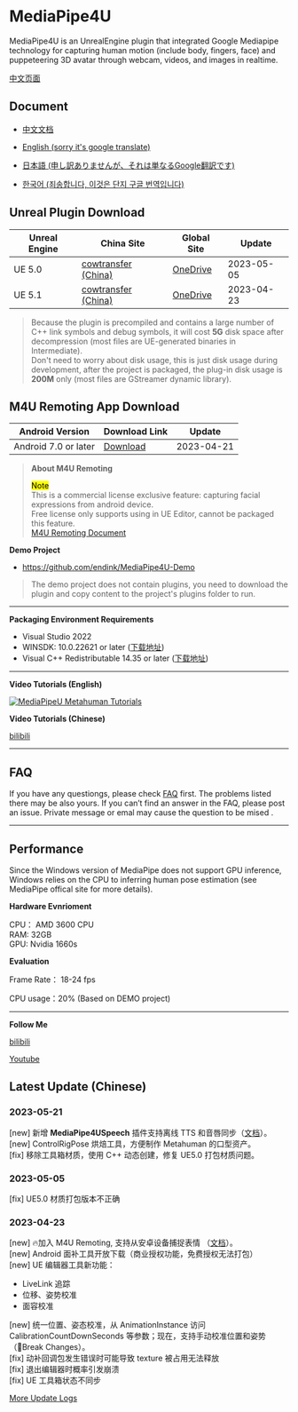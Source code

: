 # MediaPipe4U

MediaPipe4U is an UnrealEngine plugin that integrated Google Mediapipe technology for capturing human motion (include body, fingers, face) and puppeteering 3D avatar through webcam, videos, and images in realtime.

[中文页面](./README_CN.md)

## Document

- [中文文档](https://opensource.labijie.com/Mediapipe4u-plugin/)   

- [English (sorry it's google translate)](https://opensource-labijie-com.translate.goog/Mediapipe4u-plugin/?_x_tr_sch=http&_x_tr_sl=zh-CN&_x_tr_tl=en&_x_tr_hl=zh-CN&_x_tr_pto=wapp)

- [日本語 (申し訳ありませんが、それは単なるGoogle翻訳です)](https://opensource-labijie-com.translate.goog/Mediapipe4u-plugin/?_x_tr_sl=zh-CN&_x_tr_tl=ja&_x_tr_hl=zh-CN&_x_tr_pto=wapp)

- [한국어 (죄송합니다, 이것은 단지 구글 번역입니다)](https://opensource-labijie-com.translate.goog/Mediapipe4u-plugin/?_x_tr_sl=zh-CN&_x_tr_tl=ko&_x_tr_hl=zh-CN&_x_tr_pto=wapp)

## Unreal Plugin Download   

| Unreal Engine | China Site | Global Site | Update |
|---| --- | --- |----|
| UE 5.0 | [cowtransfer (China)](https://cowtransfer.com/s/54d67876155441) | [OneDrive](https://1drv.ms/u/s!AkmROUeQfSBjzju38jL0wvqcVlKO?e=x0UKM3) | 2023-05-05 |
| UE 5.1 | [cowtransfer (China)](https://cowtransfer.com/s/42ab1e385b8b40) | [OneDrive](https://1drv.ms/u/s!AkmROUeQfSBjzi5i8c9VEakVrQES) | 2023-04-23 |
  

  
> Because the plugin is precompiled and contains a large number of C++ link symbols and debug symbols, it will cost **5G** disk space after decompression (most files are UE-generated binaries in Intermediate).   
> Don't need to worry about disk usage, this is just disk usage during development, after the project is packaged, the plug-in disk usage is **200M** only (most files are GStreamer dynamic library).


## M4U Remoting App Download

| Android Version | Download Link | Update |
|---| --- | --- |
| Android 7.0 or later | [Download](https://github.com/endink/Mediapipe4u-plugin/releases/download/M4URemoting_20230421/M4URemoting_20230421.apk) | 2023-04-21 |


> **About M4U Remoting**   
>    
> <mark>Note</mark>    
> This is a commercial license exclusive feature: capturing facial expressions from android device.   
> Free license only supports using in UE Editor, cannot be packaged this feature.   
> [M4U Remoting Document](https://opensource.labijie.com/Mediapipe4u-plugin/features/m4u_remoting.html)
  

**Demo Project**   

- https://github.com/endink/MediaPipe4U-Demo  

> The demo project does not contain plugins, you need to download the plugin and copy content to the project's plugins folder to run.

---   


**Packaging Environment Requirements**   
- Visual Studio 2022   
- WINSDK: 10.0.22621 or later ([下载地址](https://developer.microsoft.com/zh-cn/windows/downloads/windows-sdk/))   
- Visual C++ Redistributable 14.35 or later  ([下载地址](https://learn.microsoft.com/en-us/cpp/windows/latest-supported-vc-redist))   

---


**Video Tutorials (English)**

[![MediaPipeU Metahuman Tutorials](https://res.cloudinary.com/marcomontalbano/image/upload/v1680609544/video_to_markdown/images/youtube--XLmKnG6UMzo-c05b58ac6eb4c4700831b2b3070cd403.jpg)](https://www.youtube.com/watch?v=XLmKnG6UMzo "MediaPipeU Metahuman Tutorials")

**Video Tutorials (Chinese)**

[bilibili](https://www.bilibili.com/video/BV1124y157hz/)

---   

## FAQ

If you have any questiongs, please check [FAQ](./faq) first. The problems listed there may be also yours. If you can’t find an answer in the FAQ, please post an issue. Private message or emal may cause the question to be mised .

---
## Performance

Since the Windows version of MediaPipe does not support GPU inference, Windows relies on the CPU to inferring human pose estimation (see MediaPipe offical site for more details).

**Hardware Evnrioment**

CPU： AMD 3600 CPU   
RAM: 32GB   
GPU: Nvidia 1660s


**Evaluation** 

Frame Rate： 18-24 fps 

CPU usage：20% (Based on DEMO project)  

---


**Follow Me**

[bilibili](https://space.bilibili.com/481665211)   

[Youtube](https://www.youtube.com/channel/UCiOTp6S7N3GX46_nLQ17CrA)   

## Latest Update (Chinese)

### 2023-05-21
[new] 新增 **MediaPipe4USpeech** 插件支持离线 TTS 和音唇同步（[文档](https://opensource.labijie.com/Mediapipe4u-plugin/speech/)）。   
[new] ControlRigPose 烘焙工具，方便制作 Metahuman 的口型资产。   
[fix] 移除工具箱材质，使用 C++ 动态创建，修复 UE5.0 打包材质问题。   

### 2023-05-05
[fix] UE5.0 材质打包版本不正确

### 2023-04-23   
[new] :fire:加入 M4U Remoting, 支持从安卓设备捕捉表情 （[文档](https://opensource.labijie.com/Mediapipe4u-plugin/features/m4u_remoting.html)）。   
[new] Android 面补工具开放下载（商业授权功能，免费授权无法打包）   
[new] UE 编辑器工具新功能：   
- LiveLink 追踪
- 位移、姿势校准
- 面容校准


[new] 统一位置、姿态校准，从 AnimationInstance 访问 CalibrationCountDownSeconds 等参数；现在，支持手动校准位置和姿势（:red_circle:Break Changes）。   
[fix] 动补回调包发生错误时可能导致 texture 被占用无法释放   
[fix] 退出编辑器时概率引发崩溃   
[fix] UE 工具箱状态不同步   
   
[More Update Logs](https://opensource.labijie.com/Mediapipe4u-plugin/update_logs/)

